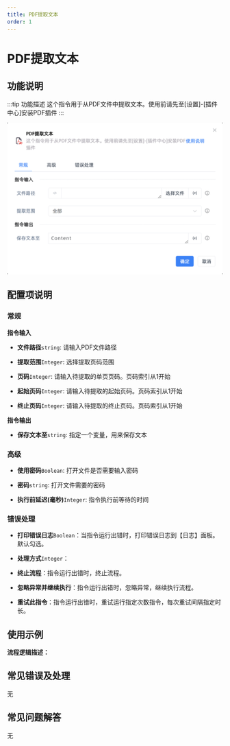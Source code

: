 ```yaml
---
title: PDF提取文本
order: 1
---
```


# PDF提取文本

## 功能说明

:::tip 功能描述
这个指令用于从PDF文件中提取文本。使用前请先至[设置]-[插件中心]安装PDF插件
:::

![PDF提取文本](../../../assets/PDF提取文本_command.png)

## 配置项说明

### 常规

**指令输入**

- **文件路径**`string`: 请输入PDF文件路径

- **提取范围**`Integer`: 选择提取页码范围

- **页码**`Integer`: 请输入待提取的单页页码。页码索引从1开始

- **起始页码**`Integer`: 请输入待提取的起始页码。页码索引从1开始

- **终止页码**`Integer`: 请输入待提取的终止页码。页码索引从1开始


**指令输出**

- **保存文本至**`string`: 指定一个变量，用来保存文本

### 高级

- **使用密码**`Boolean`: 打开文件是否需要输入密码

- **密码**`string`: 打开文件需要的密码

- **执行前延迟(毫秒)**`Integer`: 指令执行前等待的时间

### 错误处理

- **打印错误日志**`Boolean`：当指令运行出错时，打印错误日志到【日志】面板。默认勾选。

- **处理方式**`Integer`：

 - **终止流程**：指令运行出错时，终止流程。

 - **忽略异常并继续执行**：指令运行出错时，忽略异常，继续执行流程。

 - **重试此指令**：指令运行出错时，重试运行指定次数指令，每次重试间隔指定时长。

## 使用示例

**流程逻辑描述：** 

## 常见错误及处理

无

## 常见问题解答

无


